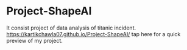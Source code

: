 # Project-ShapeAI
It consist project of data analysis of titanic incident.
https://kartikchawla07.github.io/Project-ShapeAI/  tap here for a quick preview of my project.
